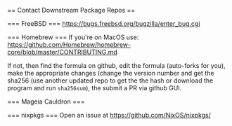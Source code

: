 == Contact Downstream Package Repos ==

=== FreeBSD ===
https://bugs.freebsd.org/bugzilla/enter_bug.cgi

=== Homebrew ===
If you're on MacOS use: https://github.com/Homebrew/homebrew-core/blob/master/CONTRIBUTING.md

If not, then find the formula on github, edit the formula (auto-forks for you), make the appropriate changes (change the version number and get the sha256 (use another updated repo to get the the hash or download the program and run `sha256sum`), the submit a PR via github GUI.


=== Mageia Cauldron ===


=== nixpkgs ===
Open an issue at https://github.com/NixOS/nixpkgs/
